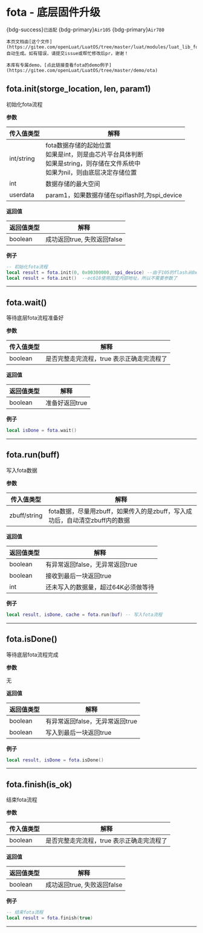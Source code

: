 # fota - 底层固件升级

{bdg-success}`已适配` {bdg-primary}`Air105` {bdg-primary}`Air780`

```{note}
本页文档由[这个文件](https://gitee.com/openLuat/LuatOS/tree/master/luat/modules/luat_lib_fota.c)自动生成。如有错误，请提交issue或帮忙修改后pr，谢谢！
```

```{tip}
本库有专属demo，[点此链接查看fota的demo例子](https://gitee.com/openLuat/LuatOS/tree/master/demo/ota)
```

## fota.init(storge_location, len, param1)



初始化fota流程

**参数**

|传入值类型|解释|
|-|-|
|int/string|fota数据存储的起始位置<br>如果是int，则是由芯片平台具体判断<br>如果是string，则存储在文件系统中<br>如果为nil，则由底层决定存储位置|
|int|数据存储的最大空间|
|userdata|param1，如果数据存储在spiflash时,为spi_device|

**返回值**

|返回值类型|解释|
|-|-|
|boolean|成功返回true, 失败返回false|

**例子**

```lua
-- 初始化fota流程
local result = fota.init(0, 0x00300000, spi_device)	--由于105的flash从0x01000000开始，所以0就是外部spiflash
local result = fota.init()	--ec618使用固定内部地址，所以不需要参数了

```

---

## fota.wait()



等待底层fota流程准备好

**参数**

|传入值类型|解释|
|-|-|
|boolean|是否完整走完流程，true 表示正确走完流程了|

**返回值**

|返回值类型|解释|
|-|-|
|boolean|准备好返回true|

**例子**

```lua
local isDone = fota.wait()

```

---

## fota.run(buff)



写入fota数据

**参数**

|传入值类型|解释|
|-|-|
|zbuff/string|fota数据，尽量用zbuff，如果传入的是zbuff，写入成功后，自动清空zbuff内的数据|

**返回值**

|返回值类型|解释|
|-|-|
|boolean|有异常返回false，无异常返回true|
|boolean|接收到最后一块返回true|
|int|还未写入的数据量，超过64K必须做等待|

**例子**

```lua
local result, isDone, cache = fota.run(buf) -- 写入fota流程

```

---

## fota.isDone()



等待底层fota流程完成

**参数**

无

**返回值**

|返回值类型|解释|
|-|-|
|boolean|有异常返回false，无异常返回true|
|boolean|写入到最后一块返回true|

**例子**

```lua
local result, isDone = fota.isDone()

```

---

## fota.finish(is_ok)



结束fota流程

**参数**

|传入值类型|解释|
|-|-|
|boolean|是否完整走完流程，true 表示正确走完流程了|

**返回值**

|返回值类型|解释|
|-|-|
|boolean|成功返回true, 失败返回false|

**例子**

```lua
-- 结束fota流程
local result = fota.finish(true)

```

---

